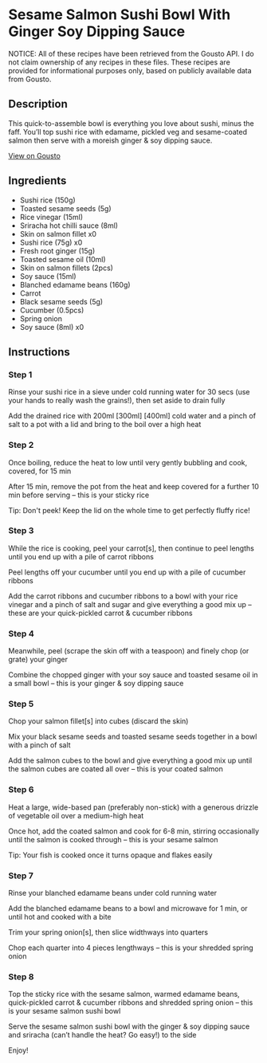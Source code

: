 # Sesame Salmon Sushi Bowl With Ginger Soy Dipping Sauce

NOTICE: All of these recipes have been retrieved from the Gousto API. I do not claim ownership of any recipes in these files. These recipes are provided for informational purposes only, based on publicly available data from Gousto.

## Description

This quick-to-assemble bowl is everything you love about sushi, minus the faff. You’ll top sushi rice with edamame, pickled veg and sesame-coated salmon then serve with a moreish ginger & soy dipping sauce.

[View on Gousto](https://www.gousto.co.uk/recipes/cookbook/sesame-salmon-sushi-bowl-with-ginger-soy-dipping-sauce)

## Ingredients

- Sushi rice (150g)
- Toasted sesame seeds (5g)
- Rice vinegar (15ml)
- Sriracha hot chilli sauce (8ml)
- Skin on salmon fillet x0
- Sushi rice (75g) x0
- Fresh root ginger (15g)
- Toasted sesame oil (10ml)
- Skin on salmon fillets (2pcs)
- Soy sauce (15ml)
- Blanched edamame beans (160g)
- Carrot
- Black sesame seeds (5g)
- Cucumber (0.5pcs)
- Spring onion
- Soy sauce (8ml) x0

## Instructions


### Step 1

Rinse your sushi rice in a sieve under cold running water for 30 secs (use your hands to really wash the grains!), then set aside to drain fully

Add the drained rice with 200ml <span class="text-purple">[300ml]</span> <span class="text-danger">[400ml]</span> cold water and a pinch of salt to a pot with a lid and bring to the boil over a high heat


### Step 2

Once boiling, reduce the heat to low until very gently bubbling and cook, covered, for 15 min

After 15 min, remove the pot from the heat and keep covered for a further 10 min before serving – this is your sticky rice

Tip: Don't peek! Keep the lid on the whole time to get perfectly fluffy rice!


### Step 3

While the rice is cooking, peel your carrot[s], then continue to peel lengths until you end up with a pile of carrot ribbons

Peel lengths off your cucumber until you end up with a pile of cucumber ribbons

Add the carrot ribbons and cucumber ribbons to a bowl with your rice vinegar and a pinch of salt and sugar and give everything a good mix up – these are your quick-pickled carrot & cucumber ribbons


### Step 4

Meanwhile, peel (scrape the skin off with a teaspoon) and finely chop (or grate) your ginger

Combine the chopped ginger with your soy sauce and toasted sesame oil in a small bowl – this is your ginger & soy dipping sauce


### Step 5

Chop your salmon fillet[s] into cubes (discard the skin)

Mix your black sesame seeds and toasted sesame seeds together in a bowl with a pinch of salt

Add the salmon cubes to the bowl and give everything a good mix up until the salmon cubes are coated all over – this is your coated salmon


### Step 6

Heat a large, wide-based pan (preferably non-stick) with a generous drizzle of vegetable oil over a medium-high heat

Once hot, add the coated salmon and cook for 6-8 min, stirring occasionally until the salmon is cooked through – this is your sesame salmon

Tip: Your fish is cooked once it turns opaque and flakes easily


### Step 7

Rinse your blanched edamame beans under cold running water

Add the blanched edamame beans to a bowl and microwave for 1 min, or until hot and cooked with a bite

Trim your spring onion[s], then slice widthways into quarters

Chop each quarter into 4 pieces lengthways – this is your shredded spring onion

### Step 8

Top the sticky rice with the sesame salmon, warmed edamame beans, quick-pickled carrot & cucumber ribbons and shredded spring onion – this is your sesame salmon sushi bowl

Serve the sesame salmon sushi bowl with the ginger & soy dipping sauce and sriracha (can’t handle the heat? Go easy!) to the side

Enjoy!

